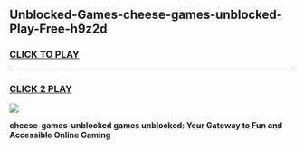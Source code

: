 
## Unblocked-Games-cheese-games-unblocked-Play-Free-h9z2d
<h3>
<a href="https://premium76.site?title=cheese-games-unblocked&ref=20A">CLICK TO PLAY</a></h3>
<hr>

<h3>
<a href="https://premium76.site?title=cheese-games-unblocked&ref=20A">CLICK 2 PLAY</a>
  
</h3>

<a href="https://premium76.site?title=cheese-games-unblocked&ref=20A"><img src="https://clearcache.store/games.png"></a>


**cheese-games-unblocked games unblocked: Your Gateway to Fun and Accessible Online Gaming**
